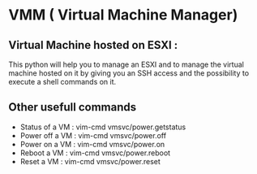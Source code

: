 <h1>VMM ( Virtual Machine Manager)</h1>
<h2>Virtual Machine hosted on ESXI :</h2>

This python will help you to manage an ESXI and to manage the virtual machine hosted on it by giving you an SSH access and the possibility to execute a shell commands on it.

<h2>Other usefull commands </h2>
<ul>
  <li> Status of a VM : vim-cmd vmsvc/power.getstatus </li>
  <li> Power off a VM : vim-cmd vmsvc/power.off </li>
  <li> Power on a VM : vim-cmd vmsvc/power.on </li>
  <li> Reboot a VM : vim-cmd vmsvc/power.reboot </li>
  <li> Reset a VM : vim-cmd vmsvc/power.reset </li>
</ul>  
